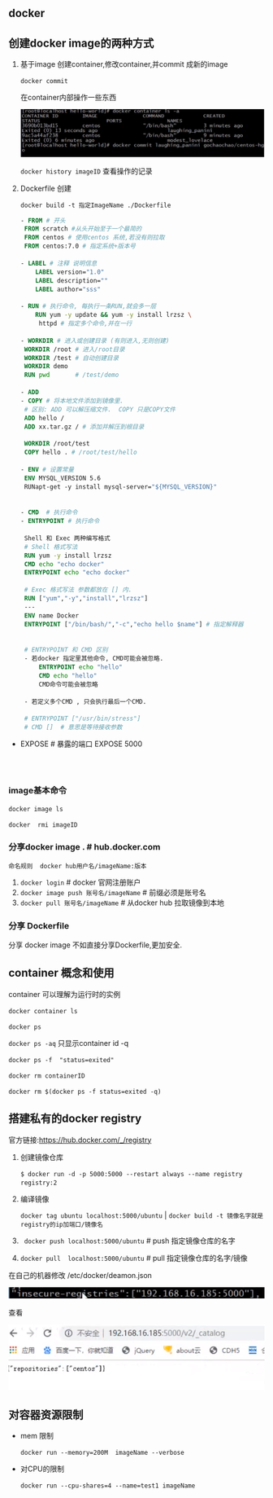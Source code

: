


## docker 

## 创建docker image的两种方式

1. 基于image 创建container,修改container,并commit 成新的image

   `docker commit`

   在container内部操作一些东西

   ![1576463576514](assets/1576463576514.png)



   `docker history imageID` 查看操作的记录

2. Dockerfile 创建

   `docker build -t 指定ImageName ./Dockerfile`



   ``` dockerfile
   - FROM # 开头
   	FROM scratch #从头开始至于一个最简的
   	FROM centos # 使用centos 系统,若没有则拉取
   	FROM centos:7.0 # 指定系统+版本号
   	
   - LABEL # 注释 说明信息
       LABEL version="1.0"
       LABEL description=""
       LABEL author="sss"
   
   - RUN # 执行命令, 每执行一条RUN,就会多一层
       RUN yum -y update && yum -y install lrzsz \
       	httpd # 指定多个命令,并在一行
       	
   - WORKDIR # 进入或创建目录 (有则进入,无则创建)
   	WORKDIR /root # 进入/root目录
   	WORKDIR /test # 自动创建目录
   	WORKDIR demo
   	RUN pwd	      # /test/demo
   	
   - ADD 
   - COPY # 将本地文件添加到镜像里.
   	# 区别: ADD 可以解压缩文件.  COPY 只是COPY文件
   	ADD hello /
   	ADD xx.tar.gz / # 添加并解压到根目录
   	
   	WORKDIR /root/test 
   	COPY hello . # /root/test/hello
   	
   - ENV # 设置常量
   	ENV MYSQL_VERSION 5.6
   	RUNapt-get -y install mysql-server="${MYSQL_VERSION}"
   	
   
   - CMD  # 执行命令
   - ENTRYPOINT # 执行命令
   
	Shell 和 Exec 两种编写格式
	# Shell 格式写法
	RUN yum -y install lrzsz
	CMD echo "echo docker" 
	ENTRYPOINT echo "echo docker" 
	
	# Exec 格式写法 参数都放在 [] 内.
	RUN ["yum","-y","install","lrzsz"]
	---
	ENV name Docker
	ENTRYPOINT ["/bin/bash/","-c","echo hello $name"] # 指定解释器
	
	
	# ENTRYPOINT 和 CMD 区别
	- 若docker 指定里其他命令, CMD可能会被忽略.
		ENTRYPOINT echo "hello"
		CMD echo "hello"
		CMD命令可能会被忽略
		
	- 若定义多个CMD , 只会执行最后一个CMD.
	
	# ENTRYPOINT ["/usr/bin/stress"]
	# CMD []  # 意思是等待接收参数
- EXPOSE # 暴露的端口
	EXPOSE 5000
   
   ```



### image基本命令

`docker image ls`

`docker  rmi imageID`



### 分享docker image . # hub.docker.com 

`命名规则  docker hub用户名/imageName:版本`

1. `docker login`  # docker 官网注册账户
2. `docker image push 账号名/imageName`  # 前缀必须是账号名
3. `docker pull 账号名/imageName`  # 从docker hub 拉取镜像到本地

### 分享 Dockerfile

分享 docker image 不如直接分享Dockerfile,更加安全.



## container 概念和使用

container 可以理解为运行时的实例

`docker container ls`

`docker ps`

`docker ps -aq`  只显示container id  -q

`docker ps -f  "status=exited"`

`docker rm containerID`

`docker rm $(docker ps -f status=exited -q)`





## 搭建私有的docker registry

官方链接:https://hub.docker.com/_/registry

1. 创建镜像仓库

   `$ docker run -d -p 5000:5000 --restart always --name registry registry:2`

2. 编译镜像

   `docker tag ubuntu localhost:5000/ubuntu` | `docker build -t 镜像名字就是registry的ip加端口/镜像名`

3. ` docker push localhost:5000/ubuntu` #  push 指定镜像仓库的名字

4. `docker pull  localhost:5000/ubuntu` # pull 指定镜像仓库的名字/镜像



在自己的机器修改 /etc/docker/deamon.json

![1576478578520](assets/1576478578520.png)



查看

![1576478532132](assets/1576478532132.png)




## 对容器资源限制

- mem 限制

  `docker run --memory=200M  imageName --verbose`

- 对CPU的限制

  `docker run --cpu-shares=4 --name=test1 imageName`

